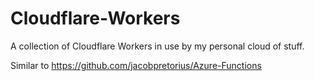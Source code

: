 # Cloudflare-Workers
A collection of Cloudflare Workers in use by my personal cloud of stuff.

Similar to https://github.com/jacobpretorius/Azure-Functions
